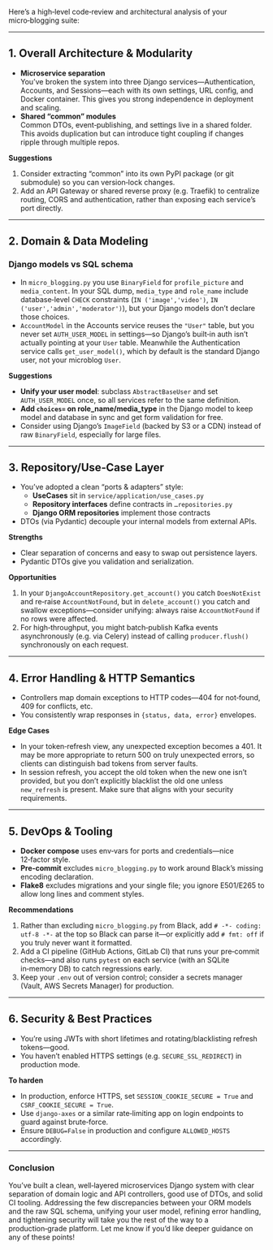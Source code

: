 Here’s a high‑level code‑review and architectural analysis of your micro‑blogging suite:

---

## 1. Overall Architecture & Modularity

- **Microservice separation**  
  You’ve broken the system into three Django services—Authentication, Accounts, and Sessions—each with its own settings, URL config, and Docker container. This gives you strong independence in deployment and scaling.  
- **Shared “common” modules**  
  Common DTOs, event‑publishing, and settings live in a shared folder. This avoids duplication but can introduce tight coupling if changes ripple through multiple repos.  

**Suggestions**  
1. Consider extracting “common” into its own PyPI package (or git submodule) so you can version‑lock changes.  
2. Add an API Gateway or shared reverse proxy (e.g. Traefik) to centralize routing, CORS and authentication, rather than exposing each service’s port directly.

---

## 2. Domain & Data Modeling

### Django models vs SQL schema

- In `micro_blogging.py` you use `BinaryField` for `profile_picture` and `media_content`. In your SQL dump, `media_type` and `role_name` include database‐level `CHECK` constraints (`IN ('image','video')`, `IN ('user','admin','moderator')`), but your Django models don’t declare those choices.  
- `AccountModel` in the Accounts service reuses the `"User"` table, but you never set `AUTH_USER_MODEL` in settings—so Django’s built‑in auth isn’t actually pointing at your `User` table. Meanwhile the Authentication service calls `get_user_model()`, which by default is the standard Django user, not your microblog `User`.  

**Suggestions**  
- **Unify your user model**: subclass `AbstractBaseUser` and set `AUTH_USER_MODEL` once, so all services refer to the same definition.  
- **Add `choices=` on role_name/media_type** in the Django model to keep model and database in sync and get form validation for free.  
- Consider using Django’s `ImageField` (backed by S3 or a CDN) instead of raw `BinaryField`, especially for large files.

---

## 3. Repository/Use‑Case Layer

- You’ve adopted a clean “ports & adapters” style:  
  - **UseCases** sit in `service/application/use_cases.py`  
  - **Repository interfaces** define contracts in `…repositories.py`  
  - **Django ORM repositories** implement those contracts  
- DTOs (via Pydantic) decouple your internal models from external APIs.

**Strengths**  
- Clear separation of concerns and easy to swap out persistence layers.  
- Pydantic DTOs give you validation and serialization.

**Opportunities**  
1. In your `DjangoAccountRepository.get_account()` you catch `DoesNotExist` and re‑raise `AccountNotFound`, but in `delete_account()` you catch and swallow exceptions—consider unifying: always raise `AccountNotFound` if no rows were affected.  
2. For high‑throughput, you might batch‐publish Kafka events asynchronously (e.g. via Celery) instead of calling `producer.flush()` synchronously on each request.

---

## 4. Error Handling & HTTP Semantics

- Controllers map domain exceptions to HTTP codes—404 for not‑found, 409 for conflicts, etc.  
- You consistently wrap responses in `{status, data, error}` envelopes.

**Edge Cases**  
- In your token‐refresh view, any unexpected exception becomes a 401. It may be more appropriate to return 500 on truly unexpected errors, so clients can distinguish bad tokens from server faults.  
- In session refresh, you accept the old token when the new one isn’t provided, but you don’t explicitly blacklist the old one unless `new_refresh` is present. Make sure that aligns with your security requirements.

---

## 5. DevOps & Tooling

- **Docker compose** uses env‑vars for ports and credentials—nice 12‑factor style.  
- **Pre‑commit** excludes `micro_blogging.py` to work around Black’s missing encoding declaration.  
- **Flake8** excludes migrations and your single file; you ignore E501/E265 to allow long lines and comment styles.

**Recommendations**  
1. Rather than excluding `micro_blogging.py` from Black, add `# -*- coding: utf-8 -*-` at the top so Black can parse it—or explicitly add `# fmt: off` if you truly never want it formatted.  
2. Add a CI pipeline (GitHub Actions, GitLab CI) that runs your pre‑commit checks—and also runs `pytest` on each service (with an SQLite in‑memory DB) to catch regressions early.  
3. Keep your `.env` out of version control; consider a secrets manager (Vault, AWS Secrets Manager) for production.

---

## 6. Security & Best Practices

- You’re using JWTs with short lifetimes and rotating/blacklisting refresh tokens—good.  
- You haven’t enabled HTTPS settings (e.g. `SECURE_SSL_REDIRECT`) in production mode.  

**To harden**  
- In production, enforce HTTPS, set `SESSION_COOKIE_SECURE = True` and `CSRF_COOKIE_SECURE = True`.  
- Use `django‑axes` or a similar rate‑limiting app on login endpoints to guard against brute‑force.  
- Ensure `DEBUG=False` in production and configure `ALLOWED_HOSTS` accordingly.

---

### Conclusion

You’ve built a clean, well‑layered microservices Django system with clear separation of domain logic and API controllers, good use of DTOs, and solid CI tooling. Addressing the few discrepancies between your ORM models and the raw SQL schema, unifying your user model, refining error handling, and tightening security will take you the rest of the way to a production‑grade platform. Let me know if you’d like deeper guidance on any of these points!
